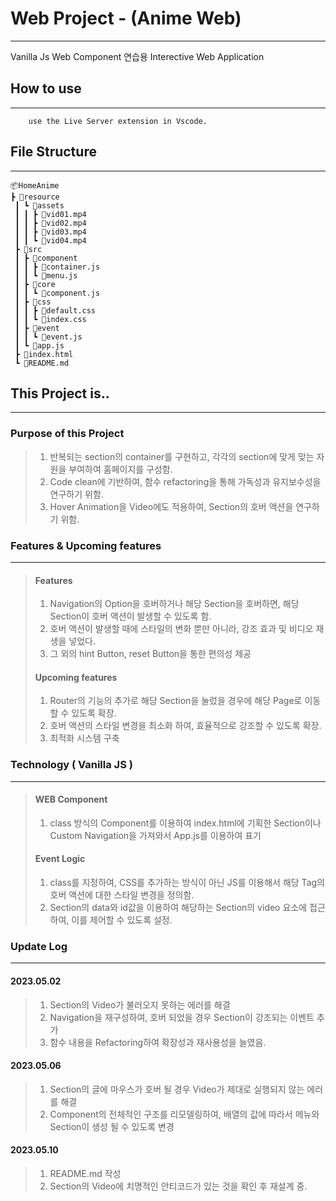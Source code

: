 # Web Project - (Anime  Web)
----------------------
Vanilla Js Web Component 연습용 Interective Web Application

## How to use
-------------------
```
    use the Live Server extension in Vscode.
```

## File Structure
--------------------
    📦HomeAnime
    ┣ 📂resource
     ┃ ┗ 📂assets
     ┃ ┃ ┣ 📜vid01.mp4
     ┃ ┃ ┣ 📜vid02.mp4
     ┃ ┃ ┣ 📜vid03.mp4
     ┃ ┃ ┗ 📜vid04.mp4
     ┣ 📂src
     ┃ ┣ 📂component
     ┃ ┃ ┣ 📜container.js
     ┃ ┃ ┗ 📜menu.js
     ┃ ┣ 📂core
     ┃ ┃ ┗ 📜component.js
     ┃ ┣ 📂css
     ┃ ┃ ┣ 📜default.css
     ┃ ┃ ┗ 📜index.css
     ┃ ┣ 📂event
     ┃ ┃ ┗ 📜event.js
     ┃ ┗ 📜app.js
     ┣ 📜index.html
     ┗ 📜README.md

## This Project is..
-------------------
### Purpose of this Project

> 1. 반복되는 section의 container를 구현하고, 각각의 section에 맞게 맞는 자원을 부여하여 홈페이지를 구성함.
> 2. Code clean에 기반하여, 함수 refactoring을 통해 가독성과 유지보수성을 연구하기 위함.
> 3. Hover Animation을 Video에도 적용하여, Section의 호버 액션을 연구하기 위함.
  
### Features & Upcoming features
------------------------
> #### Features
> 
> 1. Navigation의 Option을 호버하거나 해당 Section을 호버하면, 해당 Section이 호버 액션이 발생할 수 있도록 함.
> 2. 호버 액션이 발생할 때에 스타일의 변화 뿐만 아니라, 강조 효과 및 비디오 재생을 넣었다.
> 3. 그 외의 hint Button, reset Button을 통한 편의성 제공
>
> #### Upcoming features
> 
> 1. Router의 기능의 추가로 해당 Section을 눌렀을 경우에 해당 Page로 이동할 수 있도록 확장.
> 2. 호버 액션의 스타일 변경을 최소화 하여, 효율적으로 강조할 수 있도록 확장.
> 3. 최적화 시스템 구축

### Technology ( Vanilla JS )
-------------------------
> #### WEB Component
> 1. class 방식의 Component를 이용하여 index.html에 기획한 Section이나 Custom Navigation을 가져와서 App.js를 이용하여 표기
> 
> #### Event Logic
> 1. class를 지정하여, CSS를 추가하는 방식이 아닌 JS를 이용해서 해당 Tag의 호버 액션에 대한 스타일 변경을 정의함.
> 2. Section의 data와 id값을 이용하여 해당하는 Section의 video 요소에 접근하여, 이를 제어할 수 있도록 설정.

### Update Log
------------------
#### 2023.05.02
> 1. Section의 Video가 불러오지 못하는 에러를 해결
> 2. Navigation을 재구성하여, 호버 되었을 경우 Section이 강조되는 이벤트 추가
> 3. 함수 내용을 Refactoring하여 확장성과 재사용성을 늘였음.

#### 2023.05.06
> 1. Section의 글에 마우스가 호버 될 경우 Video가 제대로 실행되지 않는 에러를 해결
> 2. Component의 전체적인 구조를 리모델링하여, 배열의 값에 따라서 메뉴와 Section이 생성 될 수 있도록 변경

#### 2023.05.10
> 1. README.md 작성
> 2. Section의 Video에 치명적인 안티코드가 있는 것을 확인 후 재설계 중.